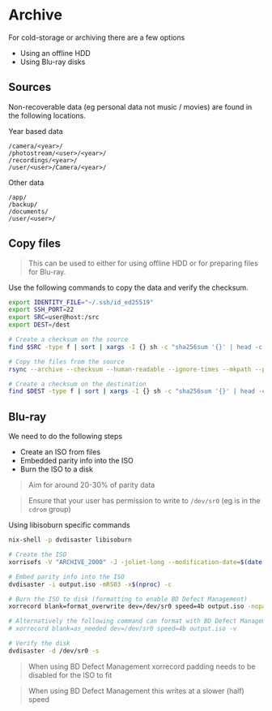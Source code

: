 <!--
SPDX-FileCopyrightText: Andrew Hayzen <ahayzen@gmail.com>

SPDX-License-Identifier: MPL-2.0
-->

# Archive

For cold-storage or archiving there are a few options

  * Using an offline HDD
  * Using Blu-ray disks

## Sources

Non-recoverable data (eg personal data not music / movies) are found in the following locations.

Year based data

```
/camera/<year>/
/photostream/<user>/<year>/
/recordings/<year>/
/user/<user>/Camera/<year>/
```

Other data

```
/app/
/backup/
/documents/
/user/<user>/
````

## Copy files

> This can be used to either for using offline HDD or for preparing files for Blu-ray.

Use the following commands to copy the data and verify the checksum.

```bash
export IDENTITY_FILE="~/.ssh/id_ed25519"
export SSH_PORT=22
export SRC=user@host:/src
export DEST=/dest

# Create a checksum on the source
find $SRC -type f | sort | xargs -I {} sh -c "sha256sum '{}' | head -c 64" | sha256sum

# Copy the files from the source
rsync --archive --checksum --human-readable --ignore-times --mkpath --partial --progress --rsh="ssh -i $IDENTITY_FILE -p $SSH_PORT" --rsync-path="sudo rsync" $SRC $DEST

# Create a checksum on the destination
find $DEST -type f | sort | xargs -I {} sh -c "sha256sum '{}' | head -c 64" | sha256sum
```

## Blu-ray

We need to do the following steps

  * Create an ISO from files
  * Embedded parity info into the ISO
  * Burn the ISO to a disk

> Aim for around 20-30% of parity data

> Ensure that your user has permission to write to `/dev/sr0` (eg is in the `cdrom` group)

Using libisoburn specific commands

```bash
nix-shell -p dvdisaster libisoburn

# Create the ISO
xorrisofs -V "ARCHIVE_2000" -J -joliet-long --modification-date=$(date +%Y%m%d%H%M%S%2N) -R -o output.iso /input/folder

# Embed parity info into the ISO
dvdisaster -i output.iso -mRS03 -x$(nproc) -c

# Burn the ISO to disk (formatting to enable BD Defect Management)
xorrecord blank=format_overwrite dev=/dev/sr0 speed=4b output.iso -nopad -v

# Alternatively the following command can format with BD Defect Management disabled
# xorrecord blank=as_needed dev=/dev/sr0 speed=4b output.iso -v

# Verify the disk
dvdisaster -d /dev/sr0 -s
```

> When using BD Defect Management xorrecord padding needs to be disabled for the ISO to fit

> When using BD Defect Management this writes at a slower (half) speed
